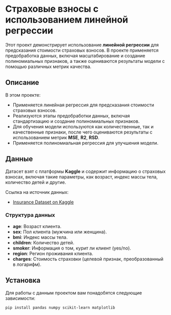 # Страховые взносы с использованием линейной регрессии

Этот проект демонстрирует использование **линейной регрессии** для предсказания стоимости страховых взносов. В проекте применяется предобработка данных, включая масштабирование и создание полиномиальных признаков, а также оцениваются результаты модели с помощью различных метрик качества.

## Описание

В этом проекте:
- Применяется линейная регрессия для предсказания стоимости страховых взносов.
- Реализуются этапы предобработки данных, включая стандартизацию и создание полиномиальных признаков.
- Для обучения модели используются как количественные, так и качественные признаки, после чего оцениваются результаты с использованием метрик **MSE**, **R2**, **RSD**.
- Применяется полиномиальная регрессия для улучшения модели.

## Данные

Датасет взят с платформы **Kaggle** и содержит информацию о страховых взносах, включая такие параметры, как возраст, индекс массы тела, количество детей и другие.

Ссылка на источник данных:
- [Insurance Dataset on Kaggle](https://www.kaggle.com/datasets/mirichoi0218/insurance)

### Структура данных

- **age**: Возраст клиента.
- **sex**: Пол клиента (мужчина или женщина).
- **bmi**: Индекс массы тела.
- **children**: Количество детей.
- **smoker**: Информация о том, курит ли клиент (yes/no).
- **region**: Регион проживания клиента.
- **charges**: Стоимость страховки (целевой признак, преобразованный в логарифм).

## Установка

Для работы с данным проектом вам понадобятся следующие зависимости:

```bash
pip install pandas numpy scikit-learn matplotlib
